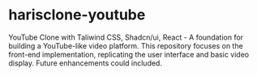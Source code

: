 # harisclone-youtube
YouTube Clone with Taliwind CSS, Shadcn/ui, React - A foundation for building a YouTube-like video platform. This repository focuses on the front-end implementation, replicating the user interface and basic video display. Future enhancements could included.

